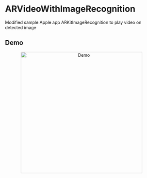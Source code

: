 # ARVideoWithImageRecognition

Modified sample Apple app ARKitImageRecognition to play video on detected image

## Demo

<p align="center">
<img src="https://github.com/tiagomartinho/ARVideoWithImageRecognition/blob/master/demo.gif" width="400" title="Demo">
</p>
